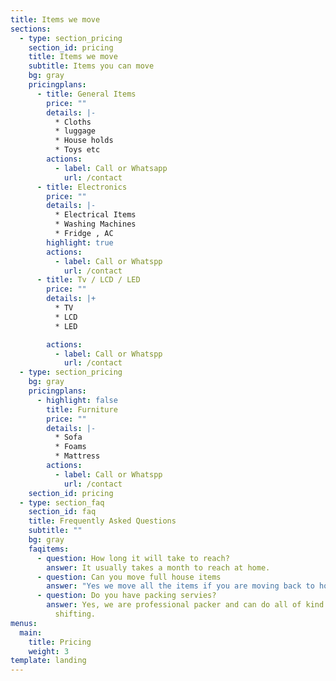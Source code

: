 ```yaml
---
title: Items we move
sections:
  - type: section_pricing
    section_id: pricing
    title: Items we move
    subtitle: Items you can move
    bg: gray
    pricingplans:
      - title: General Items
        price: ""
        details: |-
          * Cloths
          * luggage
          * House holds
          * Toys etc
        actions:
          - label: Call or Whatsapp
            url: /contact
      - title: Electronics
        price: ""
        details: |-
          * Electrical Items
          * Washing Machines
          * Fridge , AC
        highlight: true
        actions:
          - label: Call or Whatspp
            url: /contact
      - title: Tv / LCD / LED
        price: ""
        details: |+
          * TV
          * LCD
          * LED

        actions:
          - label: Call or Whatspp
            url: /contact
  - type: section_pricing
    bg: gray
    pricingplans:
      - highlight: false
        title: Furniture
        price: ""
        details: |-
          * Sofa
          * Foams
          * Mattress
        actions:
          - label: Call or Whatspp
            url: /contact
    section_id: pricing
  - type: section_faq
    section_id: faq
    title: Frequently Asked Questions
    subtitle: ""
    bg: gray
    faqitems:
      - question: How long it will take to reach?
        answer: It usually takes a month to reach at home.
      - question: Can you move full house items
        answer: "Yes we move all the items if you are moving back to home. "
      - question: Do you have packing servies?
        answer: Yes, we are professional packer and can do all of kind of packing and
          shifting.
menus:
  main:
    title: Pricing
    weight: 3
template: landing
---
```

